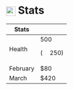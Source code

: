 

<h1><img align="center" height="25" src="https://minecraft.wiki/images/Paper_JE2_BE2.png?9c3be"> Stats</h1>


| Stats    |         |
| -------- | ------- |
| Health | 500 &nbsp; </p> (<img align="center" height="15" src="https://github.com/user-attachments/assets/c96d96ae-f96f-466e-b6be-2e524eed308d"> 250)</p>
| February | $80     |
| March    | $420    |


